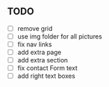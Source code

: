 ## TODO

- [ ] remove grid
- [ ] use img folder for all pictures
- [ ] fix nav links
- [ ] add extra page
- [ ] add extra section
- [ ] fix contact Form text
- [ ] add right text boxes